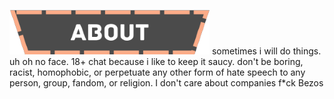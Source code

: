 ![about](https://github.com/JadeGrey/twitchpictures/blob/main/ABOUT-final.png?raw=true) 
sometimes i will do things. uh oh no face. 18+ chat because i like to keep it saucy. don't be boring, racist, homophobic, or perpetuate any other form of hate speech to any person, group, fandom, or religion. I don't care about companies f*ck Bezos
